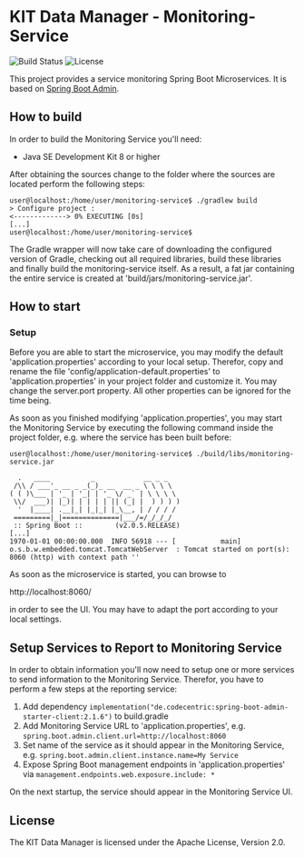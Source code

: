 # KIT Data Manager - Monitoring-Service

![Build Status](https://img.shields.io/travis/kit-data-manager/monitoring-service.svg)
![License](https://img.shields.io/github/license/kit-data-manager/monitoring-service.svg)

This project provides a service monitoring Spring Boot Microservices. It is based on [Spring Boot Admin](https://github.com/codecentric/spring-boot-admin).

## How to build

In order to build the Monitoring Service you'll need:

* Java SE Development Kit 8 or higher

After obtaining the sources change to the folder where the sources are located perform the following steps:

```
user@localhost:/home/user/monitoring-service$ ./gradlew build
> Configure project :
<-------------> 0% EXECUTING [0s]
[...]
user@localhost:/home/user/monitoring-service$
```

The Gradle wrapper will now take care of downloading the configured version of Gradle, checking out all required libraries, build these
libraries and finally build the monitoring-service itself. As a result, a fat jar containing the entire service is created at 'build/jars/monitoring-service.jar'.

## How to start

### Setup
Before you are able to start the microservice, you may modify the default 'application.properties' according to your local setup. 
Therefor, copy and rename the file 'config/application-default.properties' to 'application.properties' in your project folder and customize it. You may change the server.port property. All other properties can be ignored for the time being.

As soon as you finished modifying 'application.properties', you may start the Monitoring Service by executing the following command inside the project folder, 
e.g. where the service has been built before:

```
user@localhost:/home/user/monitoring-service$ ./build/libs/monitoring-service.jar

  .   ____          _            __ _ _
 /\\ / ___'_ __ _ _(_)_ __  __ _ \ \ \ \
( ( )\___ | '_ | '_| | '_ \/ _` | \ \ \ \
 \\/  ___)| |_)| | | | | || (_| |  ) ) ) )
  '  |____| .__|_| |_|_| |_\__, | / / / /
 =========|_|==============|___/=/_/_/_/
 :: Spring Boot ::        (v2.0.5.RELEASE)
[...]
1970-01-01 00:00:00.000  INFO 56918 --- [           main] o.s.b.w.embedded.tomcat.TomcatWebServer  : Tomcat started on port(s): 8060 (http) with context path ''

```

As soon as the microservice is started, you can browse to 

http://localhost:8060/

in order to see the UI. You may have to adapt the port according to your local settings.

## Setup Services to Report to Monitoring Service

In order to obtain information you'll now need to setup one or more services to send information to the Monitoring Service.
Therefor, you have to perform a few steps at the reporting service:

1. Add dependency `implementation("de.codecentric:spring-boot-admin-starter-client:2.1.6")` to build.gradle
2. Add Monitoring Service URL to 'application.properties', e.g. `spring.boot.admin.client.url=http://localhost:8060`
3. Set name of the service as it should appear in the Monitoring Service, e.g. `spring.boot.admin.client.instance.name=My Service`
4. Expose Spring Boot management endpoints in 'application.properties' via `management.endpoints.web.exposure.include: *`

On the next startup, the service should appear in the Monitoring Service UI.

## License

The KIT Data Manager is licensed under the Apache License, Version 2.0.
